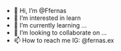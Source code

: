 - 👋 Hi, I’m @Ffernas
- 👀 I’m interested in learn
- 🌱 I’m currently learning ...
- 💞️ I’m looking to collaborate on ...
- 📫 How to reach me IG: @fernas.ex

<!---
Ffernas/Ffernas is a ✨ special ✨ repository because its `README.md` (this file) appears on your GitHub profile.
You can click the Preview link to take a look at your changes.
--->
